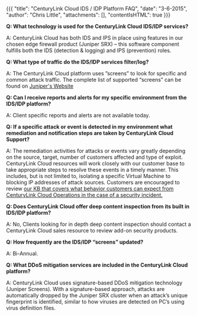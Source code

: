 {{{
  "title": "CenturyLink Cloud IDS / IDP Platform FAQ",
  "date": "3-6-2015",
  "author": "Chris Little",
  "attachments": [],
  "contentIsHTML": true
}}}

<p><strong>Q: What technology is used for the CenturyLink Cloud IDS/IDP services?</strong></p>
<p>A: CenturyLink Cloud has both IDS and IPS in place using features in our chosen edge firewall product (Juniper SRX) – this software component fulfills both the IDS (detection & logging) and IPS (prevention) roles.</p>

<p><strong>Q: What type of traffic do the IDS/IDP services filter/log?</strong></p>
<p>A: The CenturyLink Cloud platform uses ”screens” to look for specific and common attack traffic.  The complete list of supported “screens” can be found on <a href="https://www.juniper.net/techpubs/en_US/junos12.1x44/topics/reference/general/security-feature-attack-detection-prevention-support.html">Juniper's Website</a></p>

<p><strong>Q: Can I receive reports and alerts for my specific environment from the IDS/IDP platform?</strong></p>
<p>A: Client specific reports and alerts are not available today.</p>

<p><strong>Q: If a specific attack or event is detected in my environment what remediation and notification steps are taken by CenturyLink Cloud Support?</strong></p>
<p>A: The remediation activities for attacks or events vary greatly depending on the source, target, number of customers affected and type of exploit.  CenturyLink Cloud resources will work closely with our customer base to take appropriate steps to resolve these events in a timely manner.  This includes, but is not limited to, isolating a specific Virtual Machine to blocking IP addresses of attack sources.    Customers are encouraged to review <a href="http://www.centurylinkcloud.com/knowledge-base/support/what-can-you-expect-from-tier-3-on-a-security-issue">our KB that covers what behavior customers can expect from CenturyLink Cloud Operations in the case of a security incident.</a></p>

<p><strong>Q: Does CenturyLink Cloud offer deep content inspection from its built in IDS/IDP platform?</strong></p>
<p>A: No, Clients looking for in depth deep content inspection should contact a CenturyLink Cloud sales resource to review add-on security products.</p>

<p><strong>Q: How frequently are the IDS/IDP “screens” updated?</strong></p>
<p>A: Bi-Annual.</p>

<p><strong>Q: What DDoS mitigation services are included in the CenturyLink Cloud platform?</strong></p>
<p>A: CenturyLink Cloud uses signature-based DDoS mitigation technology (Juniper Screens). With a signature-based approach, attacks are automatically dropped by the Juniper SRX cluster when an attack’s unique fingerprint is identified, similar to how viruses are detected on PC’s using virus definition files.</p>
